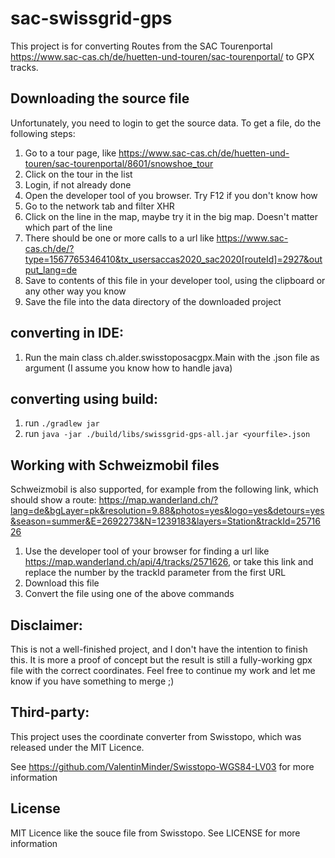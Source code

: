 # sac-swissgrid-gps
This project is for converting Routes from the SAC Tourenportal https://www.sac-cas.ch/de/huetten-und-touren/sac-tourenportal/ to GPX tracks.

## Downloading the source file

Unfortunately, you need to login to get the source data. To get a file, do the following steps:

1. Go to a tour page, like https://www.sac-cas.ch/de/huetten-und-touren/sac-tourenportal/8601/snowshoe_tour
2. Click on the tour in the list
3. Login, if not already done
4. Open the developer tool of you browser. Try F12 if you don't know how
5. Go to the network tab and filter XHR
6. Click on the line in the map, maybe try it in the big map. Doesn't matter which part of the line
7. There should be one or more calls to a url like https://www.sac-cas.ch/de/?type=1567765346410&tx_usersaccas2020_sac2020[routeId]=2927&output_lang=de
8. Save to contents of this file in your developer tool, using the clipboard or any other way you know
9. Save the file into the data directory of the downloaded project

## converting in IDE:

1. Run the main class ch.alder.swisstoposacgpx.Main with the .json file as argument (I assume you know how to handle java)

## converting using build:

1. run `./gradlew jar`
2. run `java -jar ./build/libs/swissgrid-gps-all.jar <yourfile>.json`

## Working with Schweizmobil files

Schweizmobil is also supported, for example from the following link, which should show a route:
https://map.wanderland.ch/?lang=de&bgLayer=pk&resolution=9.88&photos=yes&logo=yes&detours=yes&season=summer&E=2692273&N=1239183&layers=Station&trackId=2571626

1. Use the developer tool of your browser for finding a url like https://map.wanderland.ch/api/4/tracks/2571626, or take this link and replace the number by the trackId parameter from the first URL
2. Download this file
3. Convert the file using one of the above commands

## Disclaimer:

This is not a well-finished project, and I don't have the intention to finish this. It is more a proof of concept but the result is still a fully-working gpx file with the correct coordinates. Feel free to continue my work and let me know if you have something to merge ;)

## Third-party:

This project uses the coordinate converter from Swisstopo, which was released under the MIT Licence.

See https://github.com/ValentinMinder/Swisstopo-WGS84-LV03 for more information

## License

MIT Licence like the souce file from Swisstopo. See LICENSE for more information
